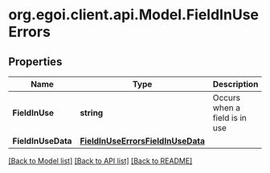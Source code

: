 # org.egoi.client.api.Model.FieldInUseErrors
## Properties

Name | Type | Description | Notes
------------ | ------------- | ------------- | -------------
**FieldInUse** | **string** | Occurs when a field is in use | [optional] 
**FieldInUseData** | [**FieldInUseErrorsFieldInUseData**](FieldInUseErrorsFieldInUseData.md) |  | [optional] 

[[Back to Model list]](../README.md#documentation-for-models) [[Back to API list]](../README.md#documentation-for-api-endpoints) [[Back to README]](../README.md)

